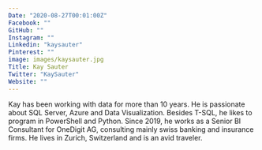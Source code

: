 ```yaml
---
Date: "2020-08-27T00:01:00Z"
Facebook: ""
GitHub: ""
Instagram: ""
Linkedin: "kaysauter"
Pinterest: ""
image: images/kaysauter.jpg
Title: Kay Sauter
Twitter: "KaySauter"
Website: ""
---
```

Kay has been working with data for more than 10 years. He is passionate about SQL Server, Azure and Data Visualization. Besides T-SQL, he likes to program in PowerShell and Python. Since 2019, he works as a Senior BI Consultant for OneDigit AG, consulting mainly swiss banking and insurance firms. He lives in Zurich, Switzerland and is an avid traveler.
